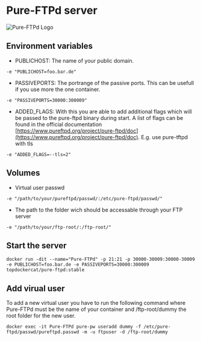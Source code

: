 # Pure-FTPd server
![Pure-FTPd Logo](https://www.pureftpd.org/images/pure-ftpd.png "[Pure-FTPd Logo")

## Environment variables
* PUBLICHOST: The name of your public domain.
```
-e "PUBLICHOST=foo.bar.de"
``` 
* PASSIVEPORTS: The portrange of the passive ports. This can be usefull if you use more the one container.
```
-e "PASSIVEPORTS=30000:300009"
``` 
* ADDED_FLAGS: With this you are able to add additional flags which will be passed to the pure-ftpd binary during start. A list of flags can be found in the official documentation [https://www.pureftpd.org/project/pure-ftpd/doc](https://www.pureftpd.org/project/pure-ftpd/doc). E.g. use pure-tftpd with tls
```
-e "ADDED_FLAGS=--tls=2"
``` 

## Volumes
* Virtual user passwd
```
-e "/path/to/your/pureftpd/passwd/:/etc/pure-ftpd/passwd/"
```
* The path to the folder wich should be accessable through your FTP server
```
-e "/path/to/your/ftp-root/:/ftp-root/"
```

## Start the server
```
docker run -dit --name="Pure-FTPd" -p 21:21 -p 30000-30009:30000-30009 -e PUBLICHOST=foo.bar.de -e PASSIVEPORTS=30000:300009 topdockercat/pure-ftpd:stable
```

## Add virual user
To add a new virtual user you have to run the following command where Pure-FTPd must be the name of your container and /ftp-root/dummy the root folder for the new user.
```
docker exec -it Pure-FTPd pure-pw useradd dummy -f /etc/pure-ftpd/passwd/pureftpd.passwd -m -u ftpuser -d /ftp-root/dummy
```
